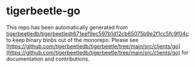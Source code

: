 # tigerbeetle-go
This repo has been automatically generated from [tigerbeetledb/tigerbeetle@671eef9ec597b1d12cb65075b9e2f1cc5fc9f04c](https://github.com/tigerbeetledb/tigerbeetle/commit/671eef9ec597b1d12cb65075b9e2f1cc5fc9f04c) to keep binary blobs out of the monorepo. Please see [https://github.com/tigerbeetledb/tigerbeetle/tree/main/src/clients/go](https://github.com/tigerbeetledb/tigerbeetle/tree/main/src/clients/go) for documentation and contributions.
